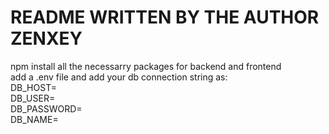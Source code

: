 # README WRITTEN BY THE AUTHOR ZENXEY
npm install all the necessarry packages for backend and frontend <br />
add a .env file and add your db connection string as: <br />
DB_HOST= <br />
DB_USER= <br />
DB_PASSWORD= <br />
DB_NAME= <br />
